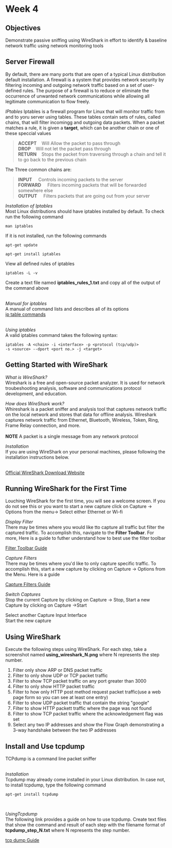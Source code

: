 # Week 4
## Objectives
Demonstrate passive sniffing using WireShark in effort to identify & baseline network traffic using network monitoring tools

## Server Firewall
By default, there are many ports that are open of a typical Linux distribution default installation. A firewall is a system that provides network security by filtering incoming and outgoing network traffic based on a set of user-defined rules. The purpose of a firewall is  to reduce or eliminate the occurrence of unwanted network communications while allowing all legitimate communication to flow freely.

_IPtables_
Iptables is a firewall program for Linux that will monitor traffic from and to yoru server using tables. These tables contain sets of rules, called chains, that will filter incomingg and outgoing data packets. When a packet matches a rule, it is given a **target**, which can be another chain or one of these speccial values

> **ACCEPT**&nbsp;&nbsp;&nbsp;&nbsp;Will Allow the packet to pass through<br>
> **DROP**&nbsp;&nbsp;&nbsp;&nbsp;Will not let the packet pass through<br>
> **RETURN**&nbsp;&nbsp;&nbsp;&nbsp;Stops the packet from traversing through a chain and tell it to go back to the previous chain

The Three common chains are:

> **INPUT**&nbsp;&nbsp;&nbsp;&nbsp; Controls incoming packets to the server<br>
> **FORWARD**&nbsp;&nbsp;&nbsp;&nbsp; Filters incoming packets that will be forwarded somewhere else<br>
> **OUTPUT**&nbsp;&nbsp;&nbsp;&nbsp; Filters packets that are going out from your server

_Installation of Iptables_<br>
Most Linux distributions should have iptables installed by default. To check run the following command
```
man iptables
```
If it is not installed, run the following commands
```
apt-get update
```
```
apt-get install iptables
```
View all defined rules of iptables
```
iptables -L -v
```
Create a text file named **iptables_rules_1.txt** and copy all of the output of the command above<br><br>

_Manual for iptables_<br>
A manual of command lists and describes all of its options<br>
[ip table commands](https://linux.die.net/man/8/iptables)<br><br>

_Using iptables_<br>
A valid iptables command takes the following syntax:
```
iptables -A <chain> -i <interface> -p <protocol (tcp/udp)>
-s <source> --dport <port no.> -j <target>
```
## Getting Started with WireShark

_What is WireShark?_<br>
Wireshark is a free and open-source packet analyzer. It is used for network troubeshooting analysis, software and communications protocol development, and education.<br>

_How does WireShark work?_<br>
Whireshark is a packet sniffer and analysis tool that captures network traffic on the local network and stores that data for offline analysis. Wireshark captures network traffic from Ethernet, Bluetooth, Wireless, Token, Ring, Frame Relay connection, and more.<br><br>
**NOTE** A packet is a single message from any network protocol<br>

_Installation_<br>
If you are using WireShark on your personal machines, please following the installation instructions below.<br><br>

[Official WireShark Download Website](https://www.wireshark.org/download.html)

## Running WireShark for the First Time

Louching WireShark for the first time, you will see a welcome screen. If you do not see this or you want to start a new capture click on Capture -> Options from the menu-> Select either Ethernet or Wi-fi<br>

_Display Filter_<br>
There may be times where you would like tto capture all traffic but filter the captured traffic. To accomplish this, navigate to the **Filter Toolbar**. For more, Here is a guide to futher understand how to best use the filter toolbar

[Filter Toolbar Guide](https://wiki.wireshark.org/DisplayFilters#Examples)<br>

_Capture Filters_<br>
There may be times where you'd like to only capture specific traffic. To accomplish this, start a new capture by clicking on Capture -> Options from the Menu. Here is a guide

[Capture Filters Guide](https://wiki.wireshark.org/CaptureFilters#Capture_filter_is_not_a_display_filter)<br>

_Switch Captures_<br>
Stop the current Capture by clicking on Capture -> Stop, Start a new Capture by clicking on Capture ->Start<br>

Select another Capture Input Interface<br>
Start the new capture<br>

## Using WireShark
Execute the following steps using WireShark. For each step, take a screenshot named **using_wireshark_N.png** where N represents the step number.
1. Filter only show ARP or DNS packet traffic
2. Filter to only show UDP or TCP packet traffic
3. Filter to show TCP packet traffic on any port greater than 3000
4. Filter to only show HTTP packet traffic
5. Filter to how only HTTP post method request packet traffic(use a web page form so you can see at least one entry)
6. Filter to show UDP packet traffic that contain the string "google"
7. Filter to show HTTP packett traffic where the page was not found
8. Filter to show TCP packet traffic where the acknowledgement flag was set
9. Select any two IP addresses and show the Flow Graph demonstrating a 3-way handshake between the two IP addresses

## Install and Use tcpdump
TCPdump is a command line packet sniffer<br><br>

_Installation_<br>
Tcpdump may already come installed in your Linux distribution. In case not, to install tcpdump, type the following command
```
apt-get install tcpdump
```
<br>

_UsingTcpdump_<br>
The following link provides a guide on how to use tcpdump. Create text files that show the command and result of each step with the filename format of **tcpdump_step_N.txt** where N represents the step number.

[tcp dump Guide](https://www.tecmint.com/12-tcpdump-commands-a-network-sniffer-tool/)
